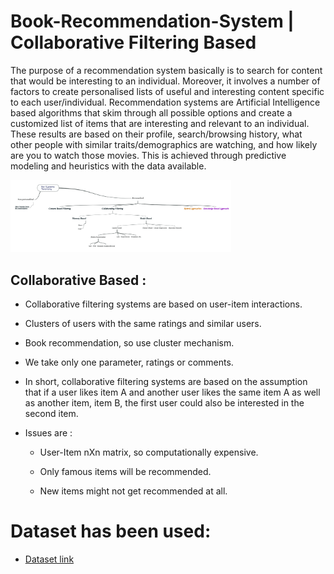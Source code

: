 # Book-Recommendation-System | Collaborative Filtering Based

The purpose of a recommendation system basically is to search for content that would be interesting to an individual. Moreover, it involves a number of factors to create personalised lists of useful and interesting content specific to each user/individual. Recommendation systems are Artificial Intelligence based algorithms that skim through all possible options and create a customized list of items that are interesting and relevant to an individual. These results are based on their profile, search/browsing history, what other people with similar traits/demographics are watching, and how likely are you to watch those movies. This is achieved through predictive modeling and heuristics with the data available.

<img src="IMGs/recsys_taxonomy2.png" alt="workflow" width="70%">

## Collaborative Based :
		
- Collaborative filtering systems are based on user-item interactions.
	
- Clusters of users with the same ratings and similar users.
	
- Book recommendation, so use cluster mechanism.
	
- We take only one parameter, ratings or comments.
	
- In short, collaborative filtering systems are based on the assumption that if a user likes item A and another user likes the same item A as well as another item, item B, the first user could also be interested in the second item.

- Issues are :

	- User-Item nXn matrix, so computationally expensive.

	- Only famous items will be recommended.

	- New items might not get recommended at all.

# Dataset has been used:

* [Dataset link](https://www.kaggle.com/datasets/arashnic/book-recommendation-dataset)
